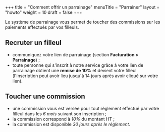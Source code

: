 +++
title = "Comment offrir un parrainage"
menuTitle = "Parrainer"
layout = "howto"
weight = 10
draft = false
+++

Le système de parrainage vous permet de toucher des commissions sur les paiements effectués par vos filleuls.

## Recruter un filleul

- communiquez votre lien de parrainage (section **Facturation > Parrainage**) ;
- toute personne qui s'inscrit à notre service grâce à votre lien de parrainage obtient une **remise de 10%** et devient votre filleul (l'inscription peut avoir lieu jusqu'à 14 jours après avoir cliqué sur votre lien).

## Toucher une commission

- une commission vous est versée pour tout règlement effectué par votre filleul dans les _6 mois_ suivant son inscription ;
- la commission correspond à _10%_ du montant HT ;
- la commission est disponible _30 jours après le règlement_.

